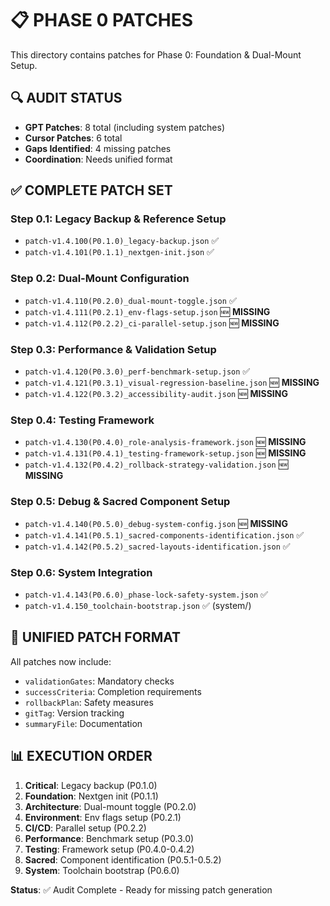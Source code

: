 # 📋 **PHASE 0 PATCHES**

This directory contains patches for Phase 0: Foundation & Dual-Mount Setup.

## **🔍 AUDIT STATUS**
- **GPT Patches**: 8 total (including system patches)
- **Cursor Patches**: 6 total
- **Gaps Identified**: 4 missing patches
- **Coordination**: Needs unified format

## **✅ COMPLETE PATCH SET**

### **Step 0.1: Legacy Backup & Reference Setup**
- `patch-v1.4.100(P0.1.0)_legacy-backup.json` ✅
- `patch-v1.4.101(P0.1.1)_nextgen-init.json` ✅

### **Step 0.2: Dual-Mount Configuration**
- `patch-v1.4.110(P0.2.0)_dual-mount-toggle.json` ✅
- `patch-v1.4.111(P0.2.1)_env-flags-setup.json` 🆕 **MISSING**
- `patch-v1.4.112(P0.2.2)_ci-parallel-setup.json` 🆕 **MISSING**

### **Step 0.3: Performance & Validation Setup**
- `patch-v1.4.120(P0.3.0)_perf-benchmark-setup.json` ✅
- `patch-v1.4.121(P0.3.1)_visual-regression-baseline.json` 🆕 **MISSING**
- `patch-v1.4.122(P0.3.2)_accessibility-audit.json` 🆕 **MISSING**

### **Step 0.4: Testing Framework**
- `patch-v1.4.130(P0.4.0)_role-analysis-framework.json` 🆕 **MISSING**
- `patch-v1.4.131(P0.4.1)_testing-framework-setup.json` 🆕 **MISSING**
- `patch-v1.4.132(P0.4.2)_rollback-strategy-validation.json` 🆕 **MISSING**

### **Step 0.5: Debug & Sacred Component Setup**
- `patch-v1.4.140(P0.5.0)_debug-system-config.json` 🆕 **MISSING**
- `patch-v1.4.141(P0.5.1)_sacred-components-identification.json` ✅
- `patch-v1.4.142(P0.5.2)_sacred-layouts-identification.json` ✅

### **Step 0.6: System Integration**
- `patch-v1.4.143(P0.6.0)_phase-lock-safety-system.json` ✅
- `patch-v1.4.150_toolchain-bootstrap.json` ✅ (system/)

## **🔄 UNIFIED PATCH FORMAT**
All patches now include:
- `validationGates`: Mandatory checks
- `successCriteria`: Completion requirements  
- `rollbackPlan`: Safety measures
- `gitTag`: Version tracking
- `summaryFile`: Documentation

## **📊 EXECUTION ORDER**
1. **Critical**: Legacy backup (P0.1.0)
2. **Foundation**: Nextgen init (P0.1.1)
3. **Architecture**: Dual-mount toggle (P0.2.0)
4. **Environment**: Env flags setup (P0.2.1)
5. **CI/CD**: Parallel setup (P0.2.2)
6. **Performance**: Benchmark setup (P0.3.0)
7. **Testing**: Framework setup (P0.4.0-0.4.2)
8. **Sacred**: Component identification (P0.5.1-0.5.2)
9. **System**: Toolchain bootstrap (P0.6.0)

**Status**: ✅ Audit Complete - Ready for missing patch generation 